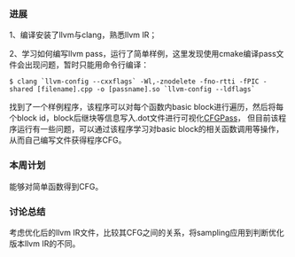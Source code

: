 ### 进展

1、编译安装了llvm与clang，熟悉llvm IR；

2、学习如何编写llvm pass，运行了简单样例，这里发现使用cmake编译pass文件会出现问题，暂时只能用命令行编译：

```
$ clang `llvm-config --cxxflags` -Wl,-znodelete -fno-rtti -fPIC -shared [filename].cpp -o [passname].so `llvm-config --ldflags`
```

找到了一个样例程序，该程序可以对每个函数内basic block进行遍历，然后将每个block id，block后继块等信息写入.dot文件进行可视化[CFGPass](https://github.com/bin2415/llvm_CFGPass)，
但目前该程序运行有一些问题，可以通过该程序学习对basic block的相关函数调用等操作，从而自己编写文件获得程序CFG。

### 本周计划

能够对简单函数得到CFG。

### 讨论总结

考虑优化后的llvm IR文件，比较其CFG之间的关系，将sampling应用到判断优化版本llvm IR的不同。
